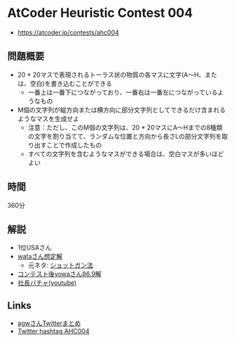 # AtCoder Heuristic Contest 004
- https://atcoder.jp/contests/ahc004

## 問題概要
- 20 * 20マスで表現されるトーラス状の物質の各マスに文字(A～H、または、空白)を書き込むことができる
    - 一番上は一番下につながっており、一番右は一番左につながっているようなもの
- M個の文字列が縦方向または横方向に部分文字列としてできるだけ含まれるようなマスを生成せよ
    - 注意：ただし、このM個の文字列は、20 * 20マスにA～Hまでの8種類の文字を割り当てて、ランダムな位置と方向から長さLの部分文字列を取り出すことで作成したもの
    - すべての文字列を含むようなマスができる場合は、空白マスが多いほどよい

## 時間
360分

## 解説
- 1位USAさん
- [wataさん想定解](https://twitter.com/wata_orz/status/1408727846088953857)
    - 元ネタ: [ショットガン法](https://twitter.com/wata_orz/status/1408728401976823811)
- [コンテスト後yowaさん86.9解](https://twitter.com/yowa/status/1409363322672074754)
- [社長バチャ(youtube)](https://www.youtube.com/watch?v=HzsYSmoKzC8)

## Links
- [agwさんTwitterまとめ](https://togetter.com/li/1737146)
- [Twitter hashtag AHC004](https://twitter.com/hashtag/AHC004)
